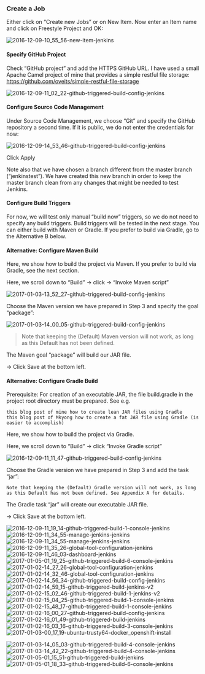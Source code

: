 ### Create a Job

Either click on “Create new Jobs” or on New Item. Now enter an Item name and click on Freestyle Project and OK:

![2016-12-09-10_55_56-new-item-jenkins](https://user-images.githubusercontent.com/558905/37997764-ff732eb8-31e9-11e8-943e-9263e6e27c44.png)

#### Specify GitHub Project

Check “GitHub project” and add the HTTPS GitHub URL. I have used a small Apache Camel project of mine that provides a simple restful file storage: https://github.com/oveits/simple-restful-file-storage

![2016-12-09-11_02_22-github-triggered-build-config-jenkins](https://user-images.githubusercontent.com/558905/37997765-ff827f76-31e9-11e8-9d34-a2df72fae369.png)

#### Configure Source Code Management

Under Source Code Management, we choose “Git” and specify the GitHub repository a second time. If it is public, we do not enter the credentials for now:

![2016-12-09-14_53_46-github-triggered-build-config-jenkins](https://user-images.githubusercontent.com/558905/37997252-61087310-31e8-11e8-8429-203e9eba9a46.png)

Click Apply

Note also that we have chosen a branch different from the master branch (“jenkinstest”). We have created this new branch in order to keep the master branch clean from any changes that might be needed to test Jenkins.

#### Configure Build Triggers

For now, we will test only manual “build now” triggers, so we do not need to specify any build triggers. Build triggers will be tested in the next stage. You can either build with Maven or Gradle. If you prefer to build via Gradle, go to the Alternative B below.

#### Alternative: Configure Maven Build

Here, we show how to build the project via Maven. If you prefer to build via Gradle, see the next section.

Here, we scroll down to “Build” -> click -> “Invoke Maven script”

![2017-01-03-13_52_27-github-triggered-build-config-jenkins](https://user-images.githubusercontent.com/558905/37997322-7ee9d3ce-31e8-11e8-8723-0860b435c463.png)

Choose the Maven version we have prepared in Step 3 and specify the goal “package”:

![2017-01-03-14_00_05-github-triggered-build-config-jenkins](https://user-images.githubusercontent.com/558905/37997323-7ef84c38-31e8-11e8-97c1-062f7b538e79.png)

>Note that keeping the (Default) Maven version will not work, as long as this Default has not been defined.

The Maven goal “package” will build our JAR file.

-> Click Save at the bottom left.

#### Alternative: Configure Gradle Build

Prerequisite: For creation of an executable JAR, the file build.gradle in the project root directory must be prepared. See e.g.

    this blog post of mine how to create lean JAR files using Gradle
    this blog post of Mkyong how to create a fat JAR file using Gradle (is easier to accomplish)

Here, we show how to build the project via Gradle. 

Here, we scroll down to “Build” -> click “Invoke Gradle script”

![2016-12-09-11_11_47-github-triggered-build-config-jenkins](https://user-images.githubusercontent.com/558905/37997766-ff8f7226-31e9-11e8-99cb-5f1bd2cc4093.png)


Choose the Gradle version we have prepared in Step 3 and add the task “jar”:

    Note that keeping the (Default) Gradle version will not work, as long as this Default has not been defined. See Appendix A for details.

The Gradle task “jar” will create our executable JAR file.

-> Click Save at the bottom left.


![2016-12-09-11_19_14-github-triggered-build-1-console-jenkins](https://user-images.githubusercontent.com/558905/37997767-ff9d55d0-31e9-11e8-9ede-9afeff756247.png)
![2016-12-09-11_34_55-manage-jenkins-jenkins](https://user-images.githubusercontent.com/558905/37997763-ff645992-31e9-11e8-815e-cb8f28e43f9b.png)
![2016-12-09-11_34_55-manage-jenkins-jenkins](https://user-images.githubusercontent.com/558905/37997253-61163144-31e8-11e8-802e-7955d541ba36.png)
![2016-12-09-11_35_26-global-tool-configuration-jenkins](https://user-images.githubusercontent.com/558905/37997254-612332b8-31e8-11e8-8317-76bbaa291e3c.png)
![2016-12-09-11_46_03-dashboard-jenkins](https://user-images.githubusercontent.com/558905/37997255-612f5cb4-31e8-11e8-9b68-33a69cef4ee2.png)
![2017-01-05-01_19_25-github-triggered-build-6-console-jenkins](https://user-images.githubusercontent.com/558905/37997308-7e2ca2d6-31e8-11e8-81cc-d30f146571f7.png)
![2017-01-02-14_27_26-global-tool-configuration-jenkins](https://user-images.githubusercontent.com/558905/37997309-7e37eab0-31e8-11e8-9398-1b12e6fecffc.png)
![2017-01-02-14_32_46-global-tool-configuration-jenkins](https://user-images.githubusercontent.com/558905/37997310-7e44e76a-31e8-11e8-8cfd-0b260a84995c.png)
![2017-01-02-14_56_34-github-triggered-build-config-jenkins](https://user-images.githubusercontent.com/558905/37997311-7e53bde4-31e8-11e8-87cd-eb03fbb87127.png)
![2017-01-02-14_59_15-github-triggered-build-jenkins-v2](https://user-images.githubusercontent.com/558905/37997312-7e763054-31e8-11e8-8c91-8badaba0e606.png)
![2017-01-02-15_02_46-github-triggered-build-1-jenkins-v2](https://user-images.githubusercontent.com/558905/37997313-7e84dc76-31e8-11e8-9663-fbded1ae4aa4.png)
![2017-01-02-15_04_25-github-triggered-build-1-console-jenkins](https://user-images.githubusercontent.com/558905/37997314-7e955236-31e8-11e8-8f25-6bb3c793d86d.png)
![2017-01-02-15_48_17-github-triggered-build-1-console-jenkins](https://user-images.githubusercontent.com/558905/37997315-7ea48620-31e8-11e8-95e5-b0b7204e78c4.png)
![2017-01-02-16_00_27-github-triggered-build-config-jenkins](https://user-images.githubusercontent.com/558905/37997316-7eb44cd6-31e8-11e8-9894-9e52074144f8.png)
![2017-01-02-16_01_49-github-triggered-build-jenkins](https://user-images.githubusercontent.com/558905/37997318-7ec3f73a-31e8-11e8-9cd4-c402f3bb4932.png)
![2017-01-02-16_03_16-github-triggered-build-3-console-jenkins](https://user-images.githubusercontent.com/558905/37997319-7ed18eae-31e8-11e8-92af-81a197c170d0.png)
![2017-01-03-00_17_19-ubuntu-trusty64-docker_openshift-install](https://user-images.githubusercontent.com/558905/37997320-7edddfd8-31e8-11e8-825e-b0926f897bd6.png)


![2017-01-03-14_05_03-github-triggered-build-4-console-jenkins](https://user-images.githubusercontent.com/558905/37997324-7f03fca4-31e8-11e8-9708-7229e7f6a322.png)
![2017-01-03-14_42_22-github-triggered-build-4-console-jenkins](https://user-images.githubusercontent.com/558905/37997325-7f110e9e-31e8-11e8-96b5-a2dab68f1e2b.png)
![2017-01-05-01_15_51-github-triggered-build-jenkins](https://user-images.githubusercontent.com/558905/37997326-7f1c72d4-31e8-11e8-9530-9bb9391bca25.png)
![2017-01-05-01_18_33-github-triggered-build-6-console-jenkins](https://user-images.githubusercontent.com/558905/37997327-7f279088-31e8-11e8-9d8c-fdeb24124d3f.png)

